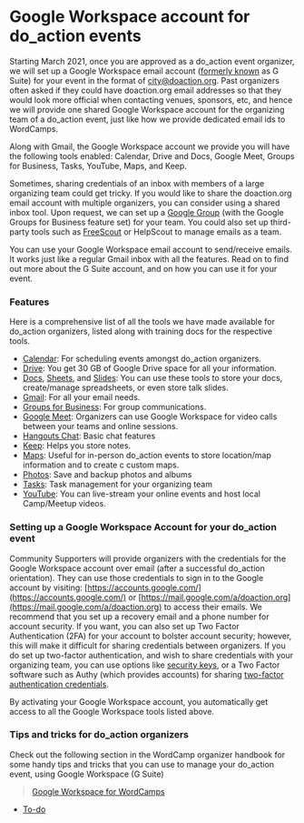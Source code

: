# Google Workspace account for do_action events

Starting March 2021, once you are approved as a do\_action event organizer, we will set up a Google Workspace email account ([formerly known](https://cloud.google.com/blog/products/workspace/introducing-google-workspace) as G Suite) for your event in the format of city@doaction.org. Past organizers often asked if they could have doaction.org email addresses so that they would look more official when contacting venues, sponsors, etc, and hence we will provide one shared Google Workspace account for the organizing team of a do\_action event, just like how we provide dedicated email ids to WordCamps. 

Along with Gmail, the Google Workspace account we provide you will have the following tools enabled: Calendar, Drive and Docs, Google Meet, Groups for Business, Tasks, YouTube, Maps, and Keep.

Sometimes, sharing credentials of an inbox with members of a large organizing team could get tricky. If you would like to share the doaction.org email account with multiple organizers, you can consider using a shared inbox tool. Upon request, we can set up a [Google Group](https://support.google.com/a/answer/167430?hl=en) (with the Google Groups for Business feature set) for your team. You could also set up third-party tools such as [FreeScout](https://github.com/freescout-helpdesk/freescout/wiki/Fetching-Emails#g-suite) or HelpScout to manage emails as a team.

You can use your Google Workspace email account to send/receive emails. It works just like a regular Gmail inbox with all the features. Read on to find out more about the G Suite account, and on how you can use it for your event.

### Features

Here is a comprehensive list of all the tools we have made available for do\_action organizers, listed along with training docs for the respective tools. 

*   [Calendar](https://support.google.com/a/users/answer/9247501): For scheduling events amongst do\_action organizers.
*   [Drive](https://support.google.com/a/users/answer/9282958): You get 30 GB of Google Drive space for all your information.
*   [Docs](https://support.google.com/a/users/answer/9282664), [Sheets](https://support.google.com/a/users/answer/9282959), and [Slides](https://support.google.com/a/users/answer/9282488): You can use these tools to store your docs, create/manage spreadsheets, or even store talk slides. 
*   [Gmail](https://support.google.com/a/users/answer/9259748): For all your email needs. 
*   [Groups for Business](https://support.google.com/a/answer/33329?hl=en): For group communications. 
*   [Google Meet](https://support.google.com/a/users/answer/9282720): Organizers can use Google Workspace for video calls between your teams and online sessions.
*   [Hangouts Chat](https://hangouts.google.com/): Basic chat features
*   [Keep](https://support.google.com/a/users/answer/9991367?visit_id=637320337704389002-3865186902&rd=1): Helps you store notes.
*   [Maps](https://www.google.com/maps): Useful for in-person do\_action events to store location/map information and to create c custom maps. 
*   [Photos](https://support.google.com/photos#topic=6128818): Save and backup photos and albums
*   [Tasks](https://support.google.com/a/users/answer/9991367?visit_id=637320337704389002-3865186902&rd=1): Task management for your organizing team
*   [YouTube](https://support.google.com/youtube/?hl=en#topic=9257498): You can live-stream your online events and host local Camp/Meetup videos.

### Setting up a Google Workspace Account for your do\_action event

Community Supporters will provide organizers with the credentials for the Google Workspace account over email (after a successful do\_action orientation). They can use those credentials to sign in to the Google account by visiting: [https://accounts.google.com/](https://accounts.google.com/) or [https://mail.google.com/a/doaction.org](https://mail.google.com/a/doaction.org) to access their emails. We recommend that you set up a recovery email and a phone number for account security. If you want, you can also set up Two Factor Authentication (2FA) for your account to bolster account security; however, this will make it difficult for sharing credentials between organizers. If you do set up two-factor authentication, and wish to share credentials with your organizing team, you can use options like [security keys](https://support.google.com/accounts/answer/6103523), or a Two Factor software such as Authy (which provides accounts) for sharing [two-factor authentication credentials](https://authy.com/guides/googleandgmail/). 

By activating your Google Workspace account, you automatically get access to all the Google Workspace tools listed above. 

### Tips and tricks for do\_action organizers

Check out the following section in the WordCamp organizer handbook for some handy tips and tricks that you can use to manage your do\_action event, using Google Workspace (G Suite)

> [Google Workspace for WordCamps](https://make.wordpress.org/community/handbook/wordcamp-organizer/first-steps/web-presence/g-suite-for-wordcamps/)

*   [To-do](# "To-do")